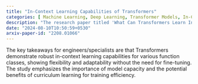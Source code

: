 ```yaml
---
title: "In-Context Learning Capabilities of Transformers"
categories: [ Machine Learning, Deep Learning, Transformer Models, In-Context Learning ]
description: "The research paper titled 'What Can Transformers Learn In-Context? A Case Study of Simple Function Classes' explores the ability of Transformer models to learn new tasks or functions at inference time without parameter updates, focusing on linear functions, sparse linear functions, decision trees, and two-layer neural networks."
date: "2024-08-10T10:50:59+0530"
arxiv-paper-id: "2208.01066"
---
```

The key takeaways for engineers/specialists are that Transformers demonstrate robust in-context learning capabilities for various function classes, showing flexibility and adaptability without the need for fine-tuning. The study emphasizes the importance of model capacity and the potential benefits of curriculum learning for training efficiency.
